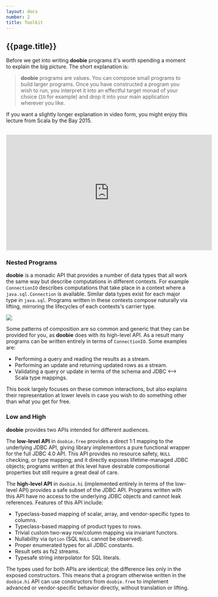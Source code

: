 ```yaml
---
layout: docs
number: 2
title: Toolkit
---
```


## {{page.title}}

Before we get into writing **doobie** programs it's worth spending a moment to explain the big picture. The short explanation is:

> **doobie** programs are values. You can compose small programs to build larger programs. Once you have constructed a program you wish to run, you interpret it into an effectful target monad of your choice (`IO` for example) and drop it into your main application wherever you like.

If you want a slightly longer explanation in video form, you might enjoy this lecture from Scala by the Bay 2015.

<p class="text-center" style="padding-top: 12pt">
  <iframe width="560" height="315" src="https://www.youtube.com/embed/M5MF6M7FHPo" frameborder="0" allowfullscreen></iframe>
</p>

### Nested Programs

**doobie** is a monadic API that provides a number of data types that all work the same way but describe computations in different contexts. For example `ConnectionIO` describes computations that take place in a context where a `java.sql.Connection` is available. Similar data types exist for each major type in `java.sql`. Programs written in these contexts compose naturally via lifting, mirroring the lifecycles of each contexts's carrier type.

<p class="text-center"><img src="../img/nesting.png"></p>

Some patterns of composition are so common and generic that they can be provided for you, as **doobie** does with its high-level API. As a result many programs can be written entirely in terms of `ConnectionIO`. Some examples are:

- Performing a query and reading the results as a stream.
- Performing an update and returning updated rows as a stream.
- Validating a query or update in terms of the schema and JDBC ⟷ Scala type mappings.

This book largely focuses on these common interactions, but also explains their representation at lower levels in case you wish to do something other than what you get for free.

### Low and High

**doobie** provides two APIs intended for different audiences.

The **low-level API** in `doobie.free` provides a direct 1:1 mapping to the underlying JDBC API, giving library implementors a pure functional wrapper for the full JDBC 4.0 API. This API provides no resource safety, `NULL` checking, or type mapping; and it directly exposes lifetime-managed JDBC objects; programs written at this level have desirable compositional properties but still require a great deal of care.

The **high-level API** in `doobie.hi` (implemented entirely in terms of the low-level API) provides a safe subset of the JDBC API. Programs written with this API have no access to the underlying JDBC objects and cannot leak references. Features of this API include:

- Typeclass-based mapping of scalar, array, and vendor-specific types to columns.
- Typeclass-based mapping of product types to rows.
- Trivial custom two-way row/column mapping via invariant functors.
- Nullability via `Option` (SQL `NULL` cannot be observed).
- Proper enumerated types for all JDBC constants.
- Result sets as fs2 streams.
- Typesafe string interpolator for SQL literals.

The types used for both APIs are identical; the difference lies only in the exposed constructors. This means that a program otherwise written in the `doobie.hi` API can use constructors from `doobie.free` to implement advanced or vendor-specific behavior directly, without translation or lifting.